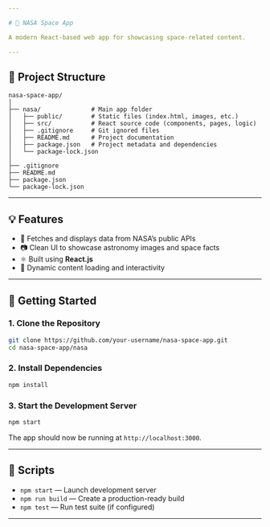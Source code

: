 ```yaml
---

# 🚀 NASA Space App

A modern React-based web app for showcasing space-related content.

---
```


## 📁 Project Structure

```
nasa-space-app/
│
├── nasa/              # Main app folder
│   ├── public/        # Static files (index.html, images, etc.)
│   ├── src/           # React source code (components, pages, logic)
│   ├── .gitignore     # Git ignored files
│   ├── README.md      # Project documentation
│   ├── package.json   # Project metadata and dependencies
│   └── package-lock.json
│
├── .gitignore
├── README.md
├── package.json
└── package-lock.json
```

---

## 💡 Features

- 🌌 Fetches and displays data from NASA’s public APIs
- 📷 Clean UI to showcase astronomy images and space facts
- ⚛️ Built using **React.js**
- 🔄 Dynamic content loading and interactivity

---

## 🚀 Getting Started

### 1. Clone the Repository

```bash
git clone https://github.com/your-username/nasa-space-app.git
cd nasa-space-app/nasa
```

### 2. Install Dependencies

```bash
npm install
```

### 3. Start the Development Server

```bash
npm start
```

The app should now be running at `http://localhost:3000`.

---

## 🧪 Scripts

- `npm start` — Launch development server
- `npm run build` — Create a production-ready build
- `npm test` — Run test suite (if configured)

---
